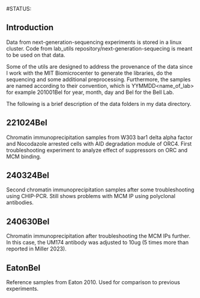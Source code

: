 #STATUS:
## Introduction
Data from next-generation-sequencing experiments is stored in a linux cluster. Code from lab_utils repository/next-generation-sequecing is meant to be used on that data. 

Some of the utils are designed to address the provenance of the data since I work with the MIT Biomicrocenter to generate the libraries, do the sequencing and some additional preprocessing. Furthermore, the samples are named according to their convention, which is YYMMDD<name_of_lab> for example 201001Bel for year, month, day and Bel for the Bell Lab. 

The following is a brief description of the data folders in my data directory.

## 221024Bel
Chromatin immunoprecipitation samples from W303 bar1 delta alpha factor and Nocodazole arrested cells with AID degradation module of ORC4. First troubleshooting experiment to analyze effect of suppressors on ORC and MCM binding. 

## 240324Bel
Second chromatin immunoprecipitation samples after some troubleshooting using CHIP-PCR. Still shows problems with MCM IP using polyclonal antibodies.

## 240630Bel

Chromatin immunoprecipitation after troubleshooting the MCM IPs further. In this case, the UM174 antibody was adjusted to 10ug (5 times more than reported in Miller 2023).

## EatonBel
Reference samples from Eaton 2010. Used for comparison to previous experiments.
